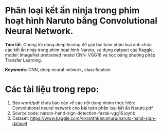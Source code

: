 # Phân loại kết ấn ninja trong phim hoạt hình Naruto bằng Convolutional Neural Network.
**Tóm tắt.**
Chúng tôi dùng deep learing để giải bài toán phân loại ảnh chứa các kết ấn ninja trong phim hoạt hình Naruto, sử dụng dataset của Kaggle, model: ImageNet pretrained model CNN: VGG16 và học bằng phương pháp Transfer Learning.  

**Keywords**: CNN, deep neural network, classification
# Các tài liệu trong repo:
1. Bản word/pdf chứa báo cáo về các nội dung nhóm thực hiện: Convolutional neural network cho bài toán phân loại kết ấn Naruto.pdf
2. Source code: naruto-hand-sign-detection-fastai-vgg16.ipynb
3. Dataset: https://www.kaggle.com/vikranthkanumuru/naruto-hand-sign-dataset
